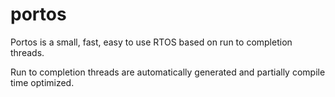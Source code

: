 # portos
Portos is a small, fast, easy to use RTOS based on run to completion threads.

Run to completion threads are automatically generated and partially compile time optimized.
